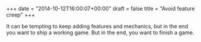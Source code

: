 +++
date = "2014-10-12T16:00:07+00:00"
draft = false
title = "Avoid feature creep"
+++

It can be tempting to keep adding features and mechanics, but in the end you want to ship a working game. But in the end, you want to finish a game.
